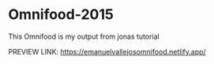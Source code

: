 # Omnifood-2015

This Omnifood is my output from jonas tutorial

PREVIEW LINK:
https://emanuelvallejosomnifood.netlify.app/
